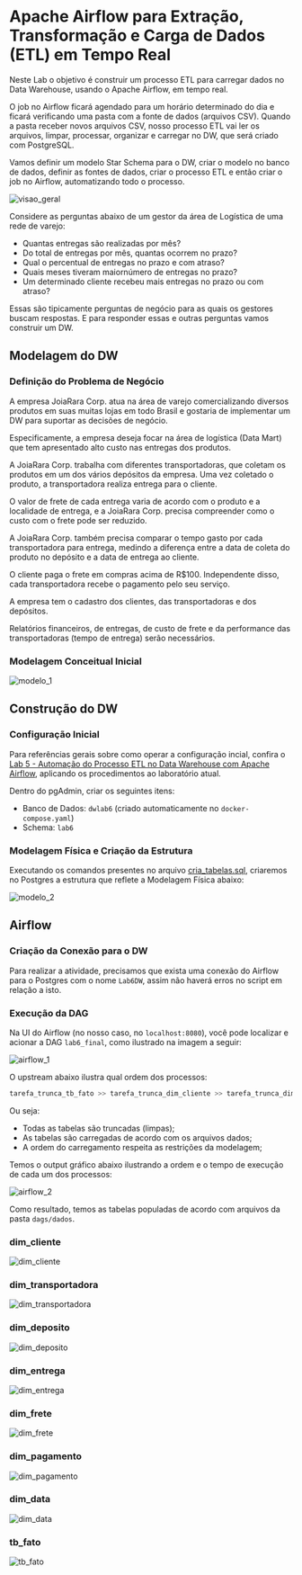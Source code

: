# Apache Airflow para Extração, Transformação e Carga de Dados (ETL) em Tempo Real

Neste Lab o objetivo é construir um processo ETL para carregar dados no Data Warehouse, usando o Apache Airflow, em tempo real.

O job no Airflow ficará agendado para um horário determinado do dia e ficará verificando uma pasta com a fonte de dados (arquivos CSV). Quando a pasta receber novos arquivos CSV, nosso processo ETL vai ler os arquivos, limpar, processar, organizar e carregar no DW, que será criado com PostgreSQL.

Vamos definir um modelo Star Schema para o DW, criar o modelo no banco de dados, definir as fontes de dados, criar o processo ETL e então criar o job no Airflow, automatizando todo o processo.

![visao_geral](./images/visao_geral.png)

Considere as perguntas abaixo de um gestor da área de Logística de uma rede de varejo:

- Quantas entregas são realizadas por mês?
- Do total de entregas por mês, quantas ocorrem no prazo?
- Qual o percentual de entregas no prazo e com atraso?
- Quais meses tiveram maiornúmero de entregas no prazo?
- Um determinado cliente recebeu mais entregas no prazo ou com atraso?

Essas são tipicamente perguntas de negócio para as quais os gestores buscam respostas. E para responder essas e outras perguntas vamos construir um DW. 

## Modelagem do DW

### Definição do Problema de Negócio

A empresa JoiaRara Corp. atua na área de varejo comercializando diversos produtos em suas muitas lojas em todo Brasil e gostaria de implementar um DW para suportar as decisões de negócio.

Especificamente, a empresa deseja focar na área de logística (Data Mart) que tem apresentado alto custo nas entregas dos produtos.

A JoiaRara Corp. trabalha com diferentes transportadoras, que coletam os produtos em um dos vários depósitos da empresa. Uma vez coletado o produto, a transportadora realiza entrega para o cliente.

O valor de frete de cada entrega varia de acordo com o produto e a localidade de entrega, e a JoiaRara Corp. precisa compreender como o custo com o frete pode ser reduzido.

A JoiaRara Corp. também precisa comparar o tempo gasto por cada transportadora para entrega, medindo a diferença entre a data de coleta do produto no depósito e a data de entrega ao cliente. 

O cliente paga o frete em compras acima de R$100. Independente disso, cada transportadora recebe o pagamento pelo seu serviço.

A empresa tem o cadastro dos clientes, das transportadoras e dos depósitos.

Relatórios financeiros, de entregas, de custo de frete e da performance das transportadoras (tempo de entrega) serão necessários.

### Modelagem Conceitual Inicial

![modelo_1](./images/modelo_1.png)

## Construção do DW

### Configuração Inicial

Para referências gerais sobre como operar a configuração incial, confira o [Lab 5 - Automação do Processo ETL no Data Warehouse com Apache Airflow](https://github.com/jeantozzi/engenharia-de-dados_DSA/tree/main/Design%20e%20Implementa%C3%A7%C3%A3o%20de%20Data%20Warehouses/Lab%205%20-%20Automa%C3%A7%C3%A3o%20do%20Processo%20ETL%20no%20Data%20Warehouse%20com%20Apache%20Airflow), aplicando os procedimentos ao laboratório atual.

Dentro do pgAdmin, criar os seguintes itens:
- Banco de Dados: `dwlab6` (criado automaticamente no `docker-compose.yaml`)
- Schema: `lab6`

### Modelagem Física e Criação da Estrutura

Executando os comandos presentes no arquivo [cria_tabelas.sql](https://github.com/jeantozzi/engenharia-de-dados_DSA/blob/main/Design%20e%20Implementa%C3%A7%C3%A3o%20de%20Data%20Warehouses/Lab%206%20-%20Apache%20Airflow%20para%20Extra%C3%A7%C3%A3o%2C%20Transforma%C3%A7%C3%A3o%20e%20Carga%20de%20Dados%20(ETL)%20em%20Tempo%20Real/cria_tabelas.sql), criaremos no Postgres a estrutura que reflete a Modelagem Física abaixo:

![modelo_2](./images/modelo_2.png)

## Airflow

### Criação da Conexão para o DW

Para realizar a atividade, precisamos que exista uma conexão do Airflow para o Postgres com o nome `Lab6DW`, assim não haverá erros no script em relação a isto.

### Execução da DAG

Na UI do Airflow (no nosso caso, no `localhost:8080`), você pode localizar e acionar a DAG `lab6_final`, como ilustrado na imagem a seguir:

![airflow_1](./images/airflow_1.png)

O upstream abaixo ilustra qual ordem dos processos:

```python
tarefa_trunca_tb_fato >> tarefa_trunca_dim_cliente >> tarefa_trunca_dim_pagamento >> tarefa_trunca_dim_frete >> tarefa_trunca_dim_data >> tarefa_trunca_dim_transportadora >> tarefa_trunca_dim_entrega >> tarefa_trunca_dim_deposito >> tarefa_carrega_dados_clientes >> tarefa_carrega_dados_transportadora >> tarefa_carrega_dados_deposito >> tarefa_carrega_dados_entrega >> tarefa_carrega_dados_frete >> tarefa_carrega_dados_pagamento >> tarefa_carrega_dados_data >> tarefa_carrega_dados_fatos

```

Ou seja:

- Todas as tabelas são truncadas (limpas);
- As tabelas são carregadas de acordo com os arquivos dados;
- A ordem do carregamento respeita as restrições da modelagem;

Temos o output gráfico abaixo ilustrando a ordem e o tempo de execução de cada um dos processos:

![airflow_2](./images/airflow_2.png)

Como resultado, temos as tabelas populadas de acordo com arquivos da pasta `dags/dados`.

### dim_cliente

![dim_cliente](./images/dim_cliente.png)

### dim_transportadora

![dim_transportadora](./images/dim_transportadora.png)

### dim_deposito

![dim_deposito](./images/dim_deposito.png)

### dim_entrega

![dim_entrega](./images/dim_entrega.png)

### dim_frete

![dim_frete](./images/dim_frete.png)

### dim_pagamento

![dim_pagamento](./images/dim_pagamento.png)

### dim_data

![dim_data](./images/dim_data.png)

### tb_fato

![tb_fato](./images/tb_fato.png)
